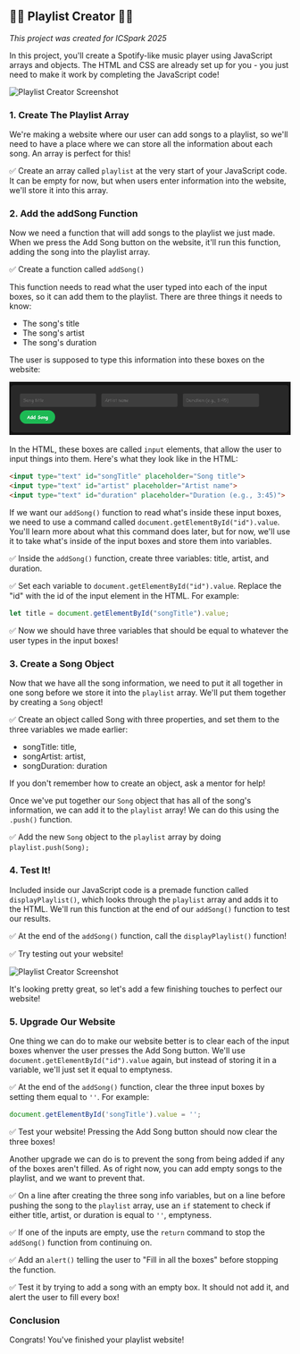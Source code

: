 ##  🎵🎶 Playlist Creator 🎵🎶
_This project was created for ICSpark 2025_

In this project, you'll create a Spotify-like music player using JavaScript arrays and objects. The HTML and CSS are already set up for you - you just need to make it work by completing the JavaScript code!

![Playlist Creator Screenshot](/images/playlist-creator-1.png)

### 1. Create The Playlist Array

We're making a website where our user can add songs to a playlist, so we'll need to have a place where we can store all the information about each song. An array is perfect for this!

✅ Create an array called `playlist` at the very start of your JavaScript code. It can be empty for now, but when users enter information into the website, we'll store it into this array.

### 2. Add the addSong Function

Now we need a function that will add songs to the playlist we just made. When we press the Add Song button on the website, it'll run this function, adding the song into the playlist array.

✅ Create a function called `addSong()`

This function needs to read what the user typed into each of the input boxes, so it can add them to the playlist. There are three things it needs to know:
   - The song's title
   - The song's artist
   - The song's duration

The user is supposed to type this information into these boxes on the website:

![inputBoxes](images/inputBoxes.png)

In the HTML, these boxes are called `input` elements, that allow the user to input things into them. Here's what they look like in the HTML:

```html
<input type="text" id="songTitle" placeholder="Song title">
<input type="text" id="artist" placeholder="Artist name">
<input type="text" id="duration" placeholder="Duration (e.g., 3:45)">
```

If we want our `addSong()` function to read what's inside these input boxes, we need to use a command called `document.getElementById("id").value`. You'll learn more about what this command does later, but for now, we'll use it to take what's inside of the input boxes and store them into variables.

✅ Inside the `addSong()` function, create three variables: title, artist, and duration.

✅ Set each variable to `document.getElementById("id").value`. Replace the "id" with the id of the input element in the HTML. For example:
```javaScript
let title = document.getElementById("songTitle").value;
```

✅ Now we should have three variables that should be equal to whatever the user types in the input boxes!

### 3. Create a Song Object

Now that we have all the song information, we need to put it all together in one song before we store it into the `playlist` array. We'll put them together by creating a `Song` object!

✅ Create an object called Song with three properties, and set them to the three variables we made earlier:
   - songTitle: title,
   - songArtist: artist,
   - songDuration: duration

If you don't remember how to create an object, ask a mentor for help!

Once we've put together our `Song` object that has all of the song's information, we can add it to the `playlist` array! We can do this using the `.push()` function.

✅ Add the new `Song` object to the `playlist` array by doing `playlist.push(Song);`

### 4. Test It!

Included inside our JavaScript code is a premade function called `displayPlaylist()`, which looks through the `playlist` array and adds it to the HTML. We'll run this function at the end of our `addSong()` function to test our results.

✅ At the end of the `addSong()` function, call the `displayPlaylist()` function!

✅ Try testing out your website!

![Playlist Creator Screenshot](/images/playlist-creator-1.png)

It's looking pretty great, so let's add a few finishing touches to perfect our website!

### 5. Upgrade Our Website

One thing we can do to make our website better is to clear each of the input boxes whenver the user presses the Add Song button. We'll use `document.getElementById("id").value` again, but instead of storing it in a variable, we'll just set it equal to emptyness.

✅ At the end of the `addSong()` function, clear the three input boxes by setting them equal to `''`. For example:
```javaScript
document.getElementById('songTitle').value = '';
```

✅ Test your website! Pressing the Add Song button should now clear the three boxes!

Another upgrade we can do is to prevent the song from being added if any of the boxes aren't filled. As of right now, you can add empty songs to the playlist, and we want to prevent that.

✅ On a line after creating the three song info variables, but on a line before pushing the song to the `playlist` array, use an `if` statement to check if either title, artist, or duration is equal to `''`, emptyness.

✅ If one of the inputs are empty, use the `return` command to stop the `addSong()` function from continuing on. 

✅ Add an `alert()` telling the user to "Fill in all the boxes" before stopping the function. 

✅ Test it by trying to add a song with an empty box. It should not add it, and alert the user to fill every box!

### Conclusion

Congrats! You've finished your playlist website!